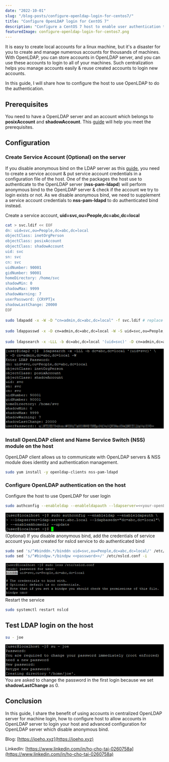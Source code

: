 ```yaml
---
date: "2022-10-01"
slug: "/blog-posts/configure-openldap-login-for-centos7/"
title: "Configure OpenLDAP login for CentOS 7"
description: "Configure a CentOS 7 host to enable user authentication to OpenLDAP directory and allow LDAP identity to login"
featuredImage: configure-openldap-login-for-centos7.png
---
```

It is easy to create local accounts for a linux machine, but it's a disaster for you to create and manage numerous accounts for thousands of machines. With OpenLDAP, you can store accounts in OpenLDAP server, and you can use these accounts to login to all of your machines. Such centralization helps you manage accounts easily & reuse created accounts to login new accounts.

In this guide, I will share how to configure the host to use OpenLDAP to do the authentication.

## Prerequisites
You need to have a OpenLDAP server and an account which belongs to **posixAccount** and **shadowAccount**. This [guide](/blog-posts/install-and-configure-openldap-server-in-centos7/) will help you meet the prerequisites.

## Configuration

### Create Service Account (Optional) on the server
If you disable anonymous bind on the LDAP server as this [guide](/blog-posts/disable-anonymous-bind-for-openldap-in-centos7/), you need to create a service account & put service account credentials in a configuration file of the host. One of the packages the host use to authenticate to the OpenLDAP server (**nss-pam-ldapd**) will perform anonymous bind to the OpenLDAP server & check if the account we try to login exists or not. As we disable anonymous bind, we need to supplement a service account credentials to **nss-pam-ldapd** to do authenticated bind instead.

Create a service account, **uid=svc,ou=People,dc=abc,dc=local**
```bash
cat > svc.ldif << EOF
dn: uid=svc,ou=People,dc=abc,dc=local
objectClass: inetOrgPerson
objectClass: posixAccount
objectClass: shadowAccount
uid: svc
sn: svc
cn: svc
uidNumber: 90001
gidNumber: 90001
homeDirectory: /home/svc
shadowMin: 0
shadowMax: 9999
shadowWarning: 7
userPassword: {CRYPT}x
shadowLastChange: 20000
EOF

sudo ldapadd -x -W -D "cn=admin,dc=abc,dc=local" -f svc.ldif # replace cn=admin,dc=abc,dc=local by your admin cn

sudo ldappasswd -x -D cn=admin,dc=abc,dc=local -W -S uid=svc,ou=People,dc=abc,dc=local # Change password of service account

sudo ldapsearch -x -LLL -b dc=abc,dc=local '(uid=svc)' -D cn=admin,dc=abc,dc=local -W # Verify if service account is created
```
![Create service account](../../images/configure-openldap-login-for-centos7/create-service-account.png)

### Install OpenLDAP client and Name Service Switch (NSS) module on the host
OpenLDAP client allows us to communicate with OpenLDAP servers & NSS module does identity and authentication management.
```bash
sudo yum install -y openldap-clients nss-pam-ldapd
```
### Configure OpenLDAP authentication on the host
Configure the host to use OpenLDAP for user login
```bash
sudo authconfig --enableldap --enableldapauth --ldapserver=<<your-openLDAP-server-ip>> --ldapbasedn="dc=<<your-dc>>,dc=<<your-dc>>" --enablemkhomedir --update
```
![Configure OpenLDAP authentication](../../images/configure-openldap-login-for-centos7/configure-openldap-authentication.png)
(Optional) If you disable anonymous bind, add the credentials of service account you just created for nslcd service to do authenticated bind
```bash
sudo sed 's/^#binddn.*/binddn uid=svc,ou=People,dc=abc,dc=local/' /etc/nslcd.conf -i
sudo sed 's/^#bindpw.*/bindpw <<password>>/' /etc/nslcd.conf -i
```
![User login](../../images/configure-openldap-login-for-centos7/add-service-account-for-authenticated-bind.png)
Restart the service
```bash
sudo systemctl restart nslcd
```
## Test LDAP login on the host
```bash
su - joe
```
![User login](../../images/configure-openldap-login-for-centos7/user-login.png)
You are asked to change the password in the first login because we set **shadowLastChange** as 0.

## Conclusion
In this guide, I share the benefit of using accounts in centralized OpenLDAP server for machine login, how to configure host to allow accounts in OpenLDAP server to login your host and advanced configuration for OpenLDAP server which disable anonymous bind.

Blog: [https://joeho.xyz](https://joeho.xyz)

LinkedIn: [https://www.linkedin.com/in/ho-cho-tai-0260758a](https://www.linkedin.com/in/ho-cho-tai-0260758a)